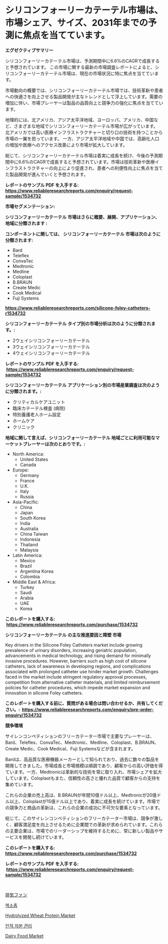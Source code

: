 <p><h1>シリコンフォーリーカテーテル市場は、市場シェア、サイズ、2031年までの予測に焦点を当てています。</h1></p><p><strong>エグゼクティブサマリー</strong></p>
<p><p>シリコンフォーリーカテーテル市場は、予測期間中に6.6%のCAGRで成長すると予想されています。 この市場に関する最新の市場調査レポートによると、シリコンフォーリーカテーテル市場は、現在の市場状況に特に焦点を当てています。</p><p>市場動向の概要では、シリコンフォーリーカテーテル市場では、技術革新や患者への快適さを向上させる製品開発が主なトレンドとして浮上しています。需要の増加に伴い、市場プレーヤーは製品の品質向上と競争力の強化に焦点を当てています。</p><p>地理的には、北アメリカ、アジア太平洋地域、ヨーロッパ、アメリカ、中国など、さまざまな地域でシリコンフォーリーカテーテル市場が広がっています。 北アメリカでは高い医療インフラストラクチャーと切り口の技術を持つことから市場の一翼を担っています。 一方、アジア太平洋地域や中国では、高齢化人口の増加や医療へのアクセス改善により市場が拡大しています。</p><p>総じて、シリコンフォーリーカテーテル市場は着実に成長を続け、今後の予測期間中に6.6%のCAGRで成長すると予想されています。市場は技術革新や医療インフラストラクチャーの向上により促進され、患者への利便性向上に焦点を当てた製品開発が進んでいくと予想されます。 </p></p>
<p><strong>レポートのサンプル PDF を入手する: <a href="https://www.reliableresearchreports.com/enquiry/request-sample/1534732">https://www.reliableresearchreports.com/enquiry/request-sample/1534732</a></strong></p>
<p><strong>市場セグメンテーション:</strong></p>
<p><strong> シリコンフォーリーカテーテル 市場はさらに概要、展開、アプリケーション、地域に分類されます :</strong></p>
<p><strong>コンポーネントに関しては、 シリコンフォーリーカテーテル 市場は次のように分類されます: &nbsp;</strong></p>
<p><ul><li>Bard</li><li>Teleflex</li><li>ConvaTec</li><li>Medtronic</li><li>Medline</li><li>Coloplast</li><li>B.BRAUN</li><li>Create Medic</li><li>Cook Medical</li><li>Fuji Systems</li></ul></p>
<p><strong><a href="https://www.reliableresearchreports.com/silicone-foley-catheters-r1534732">https://www.reliableresearchreports.com/silicone-foley-catheters-r1534732</a></strong></p>
<p><strong> シリコンフォーリーカテーテル タイプ別の市場分析は次のように分類されます。:</strong></p>
<p><ul><li>2ウェイシリコンフォーリーカテーテル</li><li>3ウェイシリコンフォーリーカテーテル</li><li>4ウェイシリコンフォーリーカテーテル</li></ul></p>
<p><strong>レポートのサンプル PDF を入手する: &nbsp;<a href="https://www.reliableresearchreports.com/enquiry/request-sample/1534732">https://www.reliableresearchreports.com/enquiry/request-sample/1534732</a></strong></p>
<p><strong> シリコンフォーリーカテーテル アプリケーション別の市場産業調査は次のように分類されます。:</strong></p>
<p><ul><li>クリティカルケアユニット</li><li>臨床カテーテル検査 (病院)</li><li>特別養護老人ホーム設定</li><li>ホームケア</li><li>クリニック</li></ul></p>
<p><strong>地域に関して言えば、シリコンフォーリーカテーテル 地域ごとに利用可能なマーケットプレーヤーは次のとおりです。:</strong></p>
<p><ul>
    <li>
        North America:
        <ul>
            <li>United States</li>
            <li>Canada</li>
        </ul>
    </li>
    <li>
        Europe:
        <ul>
            <li>Germany</li>
            <li>France</li>
            <li>U.K.</li>
            <li>Italy</li>
            <li>Russia</li>
        </ul>
    </li>
    <li>
        Asia-Pacific:
        <ul>
            <li>China</li>
            <li>Japan</li>
            <li>South Korea</li>
            <li>India</li>
            <li>Australia</li>
            <li>China Taiwan</li>
            <li>Indonesia</li>
            <li>Thailand</li>
            <li>Malaysia</li>
        </ul>
    </li>
    <li>
        Latin America:
        <ul>
            <li>Mexico</li>
            <li>Brazil</li>
            <li>Argentina Korea</li>
            <li>Colombia</li>
        </ul>
    </li>
    <li>
        Middle East & Africa:
        <ul>
            <li>Turkey</li>
            <li>Saudi</li>
            <li>Arabia</li>
            <li>UAE</li>
            <li>Korea</li>
        </ul>
    </li>
    </ul></p>
<p><strong>このレポートを購入する: &nbsp;<a href="https://www.reliableresearchreports.com/purchase/1534732">https://www.reliableresearchreports.com/purchase/1534732</a></strong></p>
<p><strong>シリコンフォーリーカテーテル の主な推進要因と障壁 市場</strong></p>
<p><p>Key drivers in the Silicone Foley Catheters market include growing prevalence of urinary disorders, increasing geriatric population, advancements in medical technology, and rising demand for minimally invasive procedures. However, barriers such as high cost of silicone catheters, lack of awareness in developing regions, and complications associated with prolonged catheter use hinder market growth. Challenges faced in the market include stringent regulatory approval processes, competition from alternative catheter materials, and limited reimbursement policies for catheter procedures, which impede market expansion and innovation in silicone Foley catheters.</p></p>
<p><strong>このレポートを購入する前に、質問がある場合は問い合わせるか、共有してください。:&nbsp; <a href="https://www.reliableresearchreports.com/enquiry/pre-order-enquiry/1534732">https://www.reliableresearchreports.com/enquiry/pre-order-enquiry/1534732</a></strong></p>
<p><strong>競争環境</strong></p>
<p><p>サイレンコンペティションのフリーカテーター市場で主要なプレーヤーは、Bard、Teleflex、ConvaTec、Medtronic、Medline、Coloplast、B.BRAUN、Create Medic、Cook Medical、Fuji Systemsなどが含まれます。</p><p>Bardは、高品質な医療機器メーカーとして知られており、過去に数々の製品を開発してきました。市場成長と市場規模は順調であり、顧客からの高い評価を得ています。一方、Medtronicは革新的な技術を常に取り入れ、市場シェアを拡大しています。Coloplastもまた、信頼性の高さと優れた品質で顧客からの支持を集めています。</p><p>これらの企業の売上高は、B.BRAUNが年間10億ドル以上、Medtronicが20億ドル以上、Coloplastが15億ドル以上であり、着実に成長を続けています。市場での競争力と商品の革新は、これらの企業の成功に不可欠な要素となっています。</p><p>総じて、このサイレンコンペティションのフリーカテーター市場は、競争が激しく、顧客満足度を向上させるために企業間での革新が求められています。これらの主要企業は、市場でのリーダーシップを維持するために、常に新しい製品やサービスを開発し続けています。</p></p>
<p><strong>このレポートを購入する: &nbsp; <a href="https://www.reliableresearchreports.com/purchase/1534732">https://www.reliableresearchreports.com/purchase/1534732</a></strong></p>
<p><strong>レポートのサンプル PDF を入手する: &nbsp;<a href="https://www.reliableresearchreports.com/enquiry/request-sample/1534732">https://www.reliableresearchreports.com/enquiry/request-sample/1534732</a></strong><strong></strong></p>
<p>&nbsp;</p>
<p><p><a href="https://medium.com/@mad.jake/%E6%8E%92%E6%B0%97%E3%83%95%E3%82%A1%E3%83%B3%E5%B8%82%E5%A0%B4%E8%A6%8F%E6%A8%A1-cagr-%E3%83%88%E3%83%AC%E3%83%B3%E3%83%892024-2030-d8f3cf64e40b">排気ファン</a></p><p><a href="https://medium.com/@jordanilliamson678678_12326/%EC%97%91%EC%86%8C%EC%A2%80-%EC%8B%9C%EC%9E%A5%EC%9D%80-%EC%8B%9C%EC%9E%A5-%EC%A0%90%EC%9C%A0%EC%9C%A8-%EC%8B%9C%EC%9E%A5-%ED%8A%B8%EB%A0%8C%EB%93%9C-%EB%B0%8F-%EC%8B%9C%EC%9E%A5-%EC%84%B1%EC%9E%A5%EC%97%90-%EA%B4%80%ED%95%9C-%EC%A0%95%EB%B3%B4%EB%A5%BC-%EC%A0%9C%EA%B3%B5%ED%95%A9%EB%8B%88%EB%8B%A4-e4df6a1112e8">엑소좀</a></p><p><a href="https://github.com/gdfhhhj/Market-Research-Report-List-4/blob/main/hydrolyzed-wheat-protein-market.md">Hydrolyzed Wheat Protein Market</a></p><p><a href="https://github.com/Tristiarton768456/Market-Research-Report-List-1/blob/main/529723816593.md">인적 자본 관리</a></p><p><a href="https://github.com/julyju69/Market-Research-Report-List-2/blob/main/dairy-food-market.md">Dairy Food Market</a></p></p>